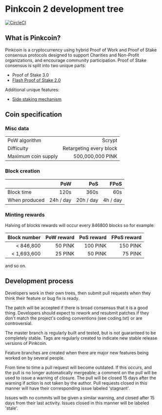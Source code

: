 
Pinkcoin 2 development tree
===========================

[![CircleCI](https://circleci.com/gh/Pink2Dev/Pink2.svg?style=svg)](https://circleci.com/gh/Pink2Dev/Pink2)

What is Pinkcoin?
-----------------

Pinkcoin is a cryptocurrency using hybrid Proof of Work and Proof of Stake consensus protocols designed to support Charities and Non-Profit organizations, and encourage community participation. Proof of Stake consensus is split into two unique parts:
- Proof of Stake 3.0 
- [Flash Proof of Stake 2.0](https://pinkcoin.gitbook.io/pinkcoin/faq/fpos-2.0)

Additional unique features:
- [Side staking mechanism](https://pinkcoin.gitbook.io/pinkcoin/guides/side-staking)

Coin specification
-------------

### Misc data ###

| | |
| :---   |      ---: |
| PoW algorithm | Scrypt |
| Difficulty | Retargeting every block |
| Maximum coin supply | 500,000,000 PINK |

### Block creation ###

|        | PoW | PoS | FPoS |
| :---   |---: |---: |---:  |
| Block time  | 120s | 360s | 60s |
| When produced | 24h / day | 20h / day | 4h / day |


### Minting rewards ###

Halving of blocks rewards will occur every 846800 blocks so for example:

| Block number | PoW reward | PoS reward | FPoS reward |
|---:|---:|---:|---:|
| <   846,800 | 50 PINK | 100 PINK | 150 PINK |
| < 1,693,600 | 25 PINK | 50 PINK | 75 PINK |

and so on.

Development process
-------------------

Developers work in their own trees, then submit pull requests when
they think their feature or bug fix is ready.

The patch will be accepted if there is broad consensus that it is a
good thing.  Developers should expect to rework and resubmit patches
if they don't match the project's coding conventions (see coding.txt)
or are controversial.

The master branch is regularly built and tested, but is not guaranteed
to be completely stable. Tags are regularly created to indicate new
stable release versions of Pinkcoin.

Feature branches are created when there are major new features being
worked on by several people.

From time to time a pull request will become outdated. If this occurs, and
the pull is no longer automatically mergeable; a comment on the pull will
be used to issue a warning of closure. The pull will be closed 15 days
after the warning if action is not taken by the author. Pull requests closed
in this manner will have their corresponding issue labeled 'stagnant'.

Issues with no commits will be given a similar warning, and closed after
15 days from their last activity. Issues closed in this manner will be 
labeled 'stale'.
